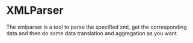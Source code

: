 XMLParser
=========

The xmlparser is a tool to parse the specified xml, get the corresponding data and then do some data translation and aggregation as you want.
